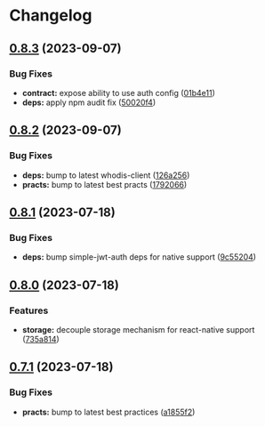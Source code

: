 # Changelog

## [0.8.3](https://github.com/whodisio/whodis-react/compare/v0.8.2...v0.8.3) (2023-09-07)


### Bug Fixes

* **contract:** expose ability to use auth config ([01b4e11](https://github.com/whodisio/whodis-react/commit/01b4e112ad39512a039a599914fd9c4279378ad3))
* **deps:** apply npm audit fix ([50020f4](https://github.com/whodisio/whodis-react/commit/50020f4aecc09548d14d07dbcd3b3ae9920f0900))

## [0.8.2](https://github.com/whodisio/whodis-react/compare/v0.8.1...v0.8.2) (2023-09-07)


### Bug Fixes

* **deps:** bump to latest whodis-client ([126a256](https://github.com/whodisio/whodis-react/commit/126a256e55a996e3cfdea878fa18d77f56109038))
* **practs:** bump to latest best practs ([1792066](https://github.com/whodisio/whodis-react/commit/1792066cceaa0592805b2daffca05f119b29c6fa))

## [0.8.1](https://github.com/whodisio/whodis-react/compare/v0.8.0...v0.8.1) (2023-07-18)


### Bug Fixes

* **deps:** bump simple-jwt-auth deps for native support ([9c55204](https://github.com/whodisio/whodis-react/commit/9c552049167bc22deeeba75966f12b65402a8a0f))

## [0.8.0](https://github.com/whodisio/whodis-react/compare/v0.7.1...v0.8.0) (2023-07-18)


### Features

* **storage:** decouple storage mechanism for react-native support ([735a814](https://github.com/whodisio/whodis-react/commit/735a814e824cc2b198b4446f1bac4de02c28c36a))

## [0.7.1](https://github.com/whodisio/whodis-react/compare/v0.7.0...v0.7.1) (2023-07-18)


### Bug Fixes

* **practs:** bump to latest best practices ([a1855f2](https://github.com/whodisio/whodis-react/commit/a1855f20400ec3d161bac48c7de2d6949202f042))
